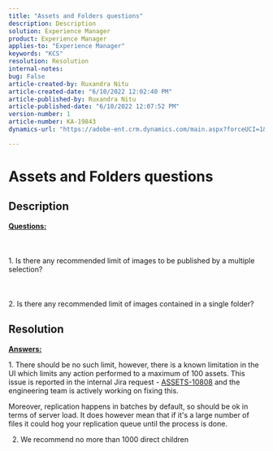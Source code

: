 ```yaml
---
title: "Assets and Folders questions"
description: Description
solution: Experience Manager
product: Experience Manager
applies-to: "Experience Manager"
keywords: "KCS"
resolution: Resolution
internal-notes: 
bug: False
article-created-by: Ruxandra Nitu
article-created-date: "6/10/2022 12:02:40 PM"
article-published-by: Ruxandra Nitu
article-published-date: "6/10/2022 12:07:52 PM"
version-number: 1
article-number: KA-19843
dynamics-url: "https://adobe-ent.crm.dynamics.com/main.aspx?forceUCI=1&pagetype=entityrecord&etn=knowledgearticle&id=8085a936-b5e8-ec11-bb3c-000d3a3b17fa"

---
```

# Assets and Folders questions

## Description

<b><u>Questions:</u></b><br><br> <br><br>1. Is there any recommended limit of images to be published by a multiple selection?<br><br> <br><br>2. Is there any recommended limit of images contained in a single folder?

## Resolution


<b><u>Answers:</u></b>

1. There should be no such limit, however, there is a known limitation in the UI which limits any action performed to a maximum of 100 assets. This issue is reported in the internal Jira request - [ASSETS-10808](https://jira.corp.adobe.com/browse/ASSETS-10808) and the engineering team is actively working on fixing this.

 Moreover, replication happens in batches by default, so should be ok in terms of server load. It does however mean that if it's a large number of files it could hog your replication queue until the process is done.



2. We recommend no more than 1000 direct children
